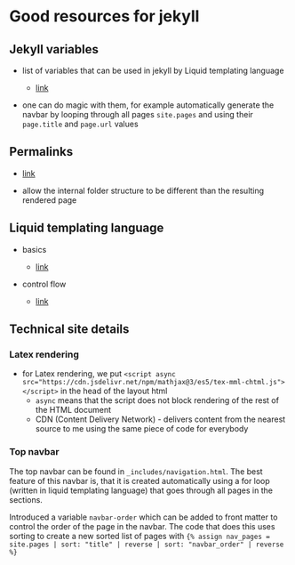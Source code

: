 # Good resources for jekyll 

## Jekyll variables

- list of variables that can be used in jekyll by Liquid templating language
  - [link](https://jekyllrb.com/docs/variables/)

- one can do magic with them, for example automatically generate the navbar by looping through all pages `site.pages` and using their `page.title` and `page.url` values

## Permalinks

- [link](https://jekyllrb.com/docs/permalinks/)

- allow the internal folder structure to be different than the resulting rendered page

## Liquid templating language

- basics
  - [link](https://shopify.github.io/liquid/basics/introduction/)

- control flow
  - [link](https://shopify.github.io/liquid/tags/control-flow/)

## Technical site details

### Latex rendering

- for Latex rendering, we put `<script async src="https://cdn.jsdelivr.net/npm/mathjax@3/es5/tex-mml-chtml.js"> </script>` in the head of the layout html
  - `async` means that the script does not block rendering of the rest of the HTML document
  - CDN (Content Delivery Network) - delivers content from the nearest source to me using the same piece of code for everybody

### Top navbar

The top navbar can be found in `_includes/navigation.html`. The best feature of this navbar is, that it is created automatically using a for loop (written in liquid templating language) that goes through all pages in the sections.

Introduced a variable `navbar-order` which can be added to front matter to control the order of the page in the navbar. The code that does this uses sorting to create a new sorted list of pages with `{% assign nav_pages = site.pages | sort: "title" | reverse | sort: "navbar_order" | reverse %}`